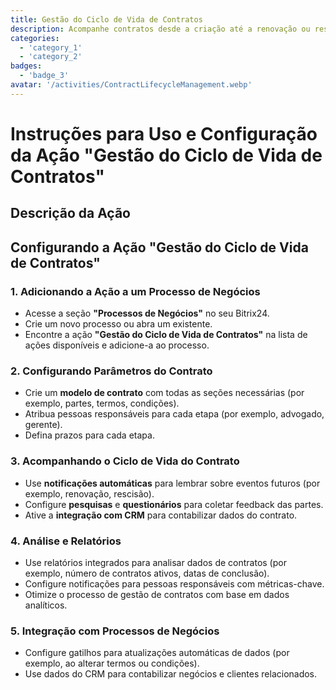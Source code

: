 ```yaml
---
title: Gestão do Ciclo de Vida de Contratos
description: Acompanhe contratos desde a criação até a renovação ou rescisão.
categories: 
  - 'category_1'
  - 'category_2'
badges: 
  - 'badge_3'
avatar: '/activities/ContractLifecycleManagement.webp'
---
```


# Instruções para Uso e Configuração da Ação "Gestão do Ciclo de Vida de Contratos"

## Descrição da Ação

## **Configurando a Ação "Gestão do Ciclo de Vida de Contratos"**

### 1. Adicionando a Ação a um Processo de Negócios
- Acesse a seção **"Processos de Negócios"** no seu Bitrix24.
- Crie um novo processo ou abra um existente.
- Encontre a ação **"Gestão do Ciclo de Vida de Contratos"** na lista de ações disponíveis e adicione-a ao processo.

### 2. Configurando Parâmetros do Contrato
- Crie um **modelo de contrato** com todas as seções necessárias (por exemplo, partes, termos, condições).
- Atribua pessoas responsáveis para cada etapa (por exemplo, advogado, gerente).
- Defina prazos para cada etapa.

### 3. Acompanhando o Ciclo de Vida do Contrato
- Use **notificações automáticas** para lembrar sobre eventos futuros (por exemplo, renovação, rescisão).
- Configure **pesquisas** e **questionários** para coletar feedback das partes.
- Ative a **integração com CRM** para contabilizar dados do contrato.

### 4. Análise e Relatórios
- Use relatórios integrados para analisar dados de contratos (por exemplo, número de contratos ativos, datas de conclusão).
- Configure notificações para pessoas responsáveis com métricas-chave.
- Otimize o processo de gestão de contratos com base em dados analíticos.

### 5. Integração com Processos de Negócios
- Configure gatilhos para atualizações automáticas de dados (por exemplo, ao alterar termos ou condições).
- Use dados do CRM para contabilizar negócios e clientes relacionados.